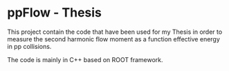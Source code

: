 # ppFlow - Thesis
This project contain the code that have been used for my Thesis in order to measure the second harmonic flow moment as a function effective energy in pp collisions.

The code is mainly in C++ based on ROOT framework.


